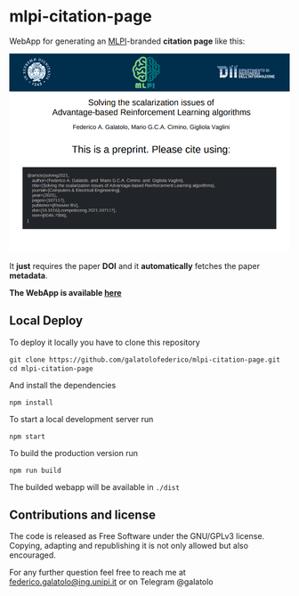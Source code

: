 # mlpi-citation-page

WebApp for generating an [MLPI](http://mlpi.ing.unipi.it/)-branded **citation page** like this:

![example](./README.md.d/example.png)

It **just** requires the paper **DOI** and it **automatically** fetches the paper **metadata**.



**The WebApp is available [here](https://galatolofederico.github.io/mlpi-citation-page/)**


## Local Deploy

To deploy it locally you have to clone this repository

```
git clone https://github.com/galatolofederico/mlpi-citation-page.git
cd mlpi-citation-page
```

And install the dependencies

```
npm install
```

To start a local development server run

```
npm start
```

To build the production version run

```
npm run build
```

The builded webapp will be available in `./dist`

## Contributions and license

The code is released as Free Software under the GNU/GPLv3 license. Copying, adapting and republishing it is not only allowed but also encouraged.

For any further question feel free to reach me at federico.galatolo@ing.unipi.it or on Telegram @galatolo